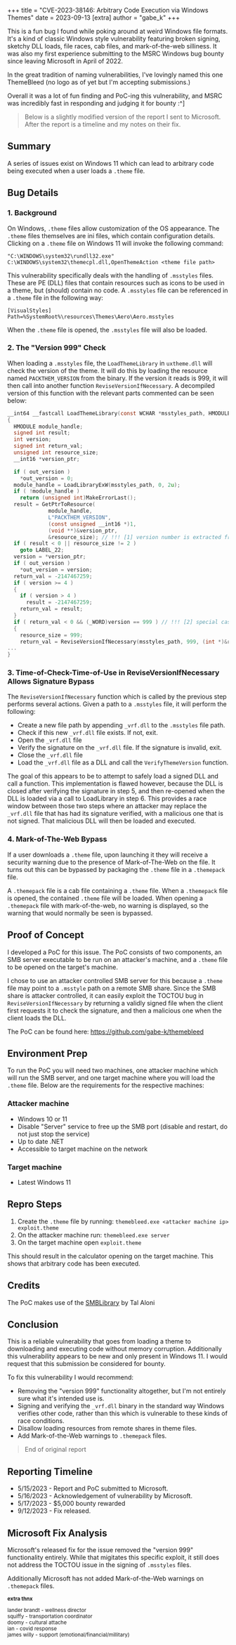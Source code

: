 +++
title = "CVE-2023-38146: Arbitrary Code Execution via Windows Themes"
date = 2023-09-13
[extra]
author = "gabe_k"
+++

This is a fun bug I found while poking around at weird Windows file formats. It's a kind of classic Windows style vulnerability featuring broken signing, sketchy DLL loads, file races, cab files, and mark-of-the-web silliness. It was also my first experience submitting to the MSRC Windows bug bounty since leaving Microsoft in April of 2022. 

In the great tradition of naming vulnerabilities, I've lovingly named this one ThemeBleed (no logo as of yet but I'm accepting submissions.)

Overall it was a lot of fun finding and PoC-ing this vulnerability, and MSRC was incredibly fast in responding and judging it for bounty :^]

> Below is a slightly modified version of the report I sent to Microsoft. After the report is a timeline and my notes on their fix.

## Summary

A series of issues exist on Windows 11 which can lead to arbitrary code being executed when a user loads a `.theme` file.

## Bug Details

### 1. Background

On Windows, `.theme` files allow customization of the OS appearance. The `.theme` files themselves are ini files, which contain configuration details. Clicking on a `.theme` file on Windows 11 will invoke the following command:

```
"C:\WINDOWS\system32\rundll32.exe" C:\WINDOWS\system32\themecpl.dll,OpenThemeAction <theme file path>
```
This vulnerability specifically deals with the handling of `.msstyles` files. These are PE (DLL) files that contain resources such as icons to be used in a theme, but (should) contain no code. A `.msstyles` file can be referenced in a `.theme` file in the following way:
```
[VisualStyles]
Path=%SystemRoot%\resources\Themes\Aero\Aero.msstyles
```

When the `.theme` file is opened, the `.msstyles` file will also be loaded.

### 2. The "Version 999" Check

When loading a `.msstyles` file, the `LoadThemeLibrary` in `uxtheme.dll` will check the version of the theme. It will do this by loading the resource named `PACKTHEM_VERSION` from the binary. If the version it reads is 999, it will then call into another function `ReviseVersionIfNecessary`. A decompiled version of this function with the relevant parts commented can be seen below:

```c
__int64 __fastcall LoadThemeLibrary(const WCHAR *msstyles_path, HMODULE *out_module, int *out_version)
{
  HMODULE module_handle;
  signed int result;
  int version;
  signed int return_val;
  unsigned int resource_size;
  __int16 *version_ptr;

  if ( out_version )
    *out_version = 0;
  module_handle = LoadLibraryExW(msstyles_path, 0, 2u);
  if ( !module_handle )
    return (unsigned int)MakeErrorLast();
  result = GetPtrToResource(
             module_handle,
             L"PACKTHEM_VERSION",
             (const unsigned __int16 *)1,
             (void **)&version_ptr,
             &resource_size); // !!! [1] version number is extracted from resource "PACKTHEM_VERSION"
  if ( result < 0 || resource_size != 2 )
    goto LABEL_22;
  version = *version_ptr;
  if ( out_version )
    *out_version = version;
  return_val = -2147467259;
  if ( version >= 4 )
  {
    if ( version > 4 )
      result = -2147467259;
    return_val = result;
  }
  if ( return_val < 0 && (_WORD)version == 999 ) // !!! [2] special case for version 999
  {
    resource_size = 999;
    return_val = ReviseVersionIfNecessary(msstyles_path, 999, (int *)&resource_size); // !!! [3] call to `ReviseVersionIfNecessary`
...
}
```

### 3. Time-of-Check-Time-of-Use in ReviseVersionIfNecessary Allows Signature Bypass

The `ReviseVersionIfNecessary` function which is called by the previous step performs several actions. Given a path to a `.msstyles` file, it will perform the following:

- Create a new file path by appending `_vrf.dll` to the `.msstyles` file path.
- Check if this new `_vrf.dll` file exists. If not, exit.
- Open the `_vrf.dll` file
- Verify the signature on the `_vrf.dll` file. If the signature is invalid, exit.
- Close the `_vrf.dll` file
- Load the `_vrf.dll` file as a DLL and call the `VerifyThemeVersion` function.

The goal of this appears to be to attempt to safely load a signed DLL and call a function. This implementation is flawed however, because the DLL is closed after verifying the signature in step 5, and then re-opened when the DLL is loaded via a call to LoadLibrary in step 6. This provides a race window between those two steps where an attacker may replace the `_vrf.dll` file that has had its signature verified, with a malicious one that is not signed. That malicious DLL will then be loaded and executed.

### 4. Mark-of-The-Web Bypass

If a user downloads a `.theme` file, upon launching it they will receive a security warning due to the presence of Mark-of-The-Web on the file. It turns out this can be bypassed by packaging the `.theme` file in a `.themepack` file.

A `.themepack` file is a cab file containing a `.theme` file. When a `.themepack` file is opened, the contained `.theme` file will be loaded. When opening a `.themepack` file with mark-of-the-web, no warning is displayed, so the warning that would normally be seen is bypassed. 

## Proof of Concept

I developed a PoC for this issue. The PoC consists of two components, an SMB server executable to be run on an attacker's machine, and a `.theme` file to be opened on the target's machine.

I chose to use an attacker controlled SMB server for this because a `.theme` file may point to a `.msstyle` path on a remote SMB share. Since the SMB share is attacker controlled, it can easily exploit the TOCTOU bug in `ReviseVersionIfNecessary` by returning a validly signed file when the client first requests it to check the signature, and then a malicious one when the client loads the DLL.

The PoC can be found here: https://github.com/gabe-k/themebleed

## Environment Prep

To run the PoC you will need two machines, one attacker machine which will run the SMB server, and one target machine where you will load the `.theme` file. Below are the requirements for the respective machines:

### Attacker machine

- Windows 10 or 11
- Disable "Server" service to free up the SMB port (disable and restart, do not just stop the service)
- Up to date .NET
- Accessible to target machine on the network

### Target machine

- Latest Windows 11

## Repro Steps

1. Create the `.theme` file by running: `themebleed.exe <attacker machine ip> exploit.theme`
2.  On the attacker machine run: `themebleed.exe server`
3. On the target machine open `exploit.theme`

This should result in the calculator opening on the target machine. This shows that arbitrary code has been executed.

## Credits

The PoC makes use of the [SMBLibrary](https://github.com/TalAloni/SMBLibrary) by Tal Aloni

## Conclusion

This is a reliable vulnerability that goes from loading a theme to downloading and executing code without memory corruption. Additionally this vulnerability appears to be new and only present in Windows 11. I would request that this submission be considered for bounty.

To fix this vulnerability I would recommend:

- Removing the "version 999" functionality altogether, but I'm not entirely sure what it's intended use is.
- Signing and verifying the `_vrf.dll` binary in the standard way Windows verifies other code, rather than this which is vulnerable to these kinds of race conditions.
- Disallow loading resources from remote shares in theme files.
- Add Mark-of-the-Web warnings to `.themepack` files.

> End of original report

## Reporting Timeline

- 5/15/2023 - Report and PoC submitted to Microsoft.
- 5/16/2023 - Acknowledgement of vulnerability by Microsoft.
- 5/17/2023 - $5,000 bounty rewarded
- 9/12/2023 - Fix released.

## Microsoft Fix Analysis

Microsoft's released fix for the issue removed the "version 999" functionality entirely. While that migitates this specific exploit, it still does not address the TOCTOU issue in the signing of `.msstyles` files.

Additionally Microsoft has not added Mark-of-the-Web warnings on `.themepack` files.

<small>

**extra thnx**

lander brandt - wellness director</br>
squiffy - transportation coordinator</br>
doomy - cultural attache</br>
ian - covid response</br>
james willy - support (emotional/financial/millitary)

